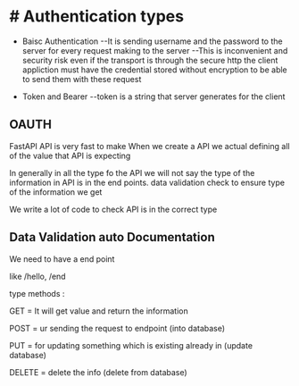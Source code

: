 # # Authentication types

* Baisc Authentication
 --It is sending username and the password to the server for every request making to the server 
--This is inconvenient and security risk even if the transport is through the secure http the client appliction must have the credential stored without encryption to be able to send them with these request

* Token and Bearer
--token is a string that server generates for the client 

OAUTH
---------------------------------------------------------------------
FastAPI 
API is very fast to make 
When we create a API we actual defining all of the value that API is expecting

In generally in all the type fo the API we will not say the type of the information in API is in the end points.
data validation 
check to ensure type of the information we get 

We write a lot of code to check API is in the correct type

Data  Validation 
auto Documentation
----------------------------------------------
We need to have a end point 

like /hello, /end 

type methods :

GET = It will get value and return the information

POST = ur sending the request to endpoint  (into database)

PUT = for updating something which is existing already in (update database)

DELETE = delete the info (delete from database)